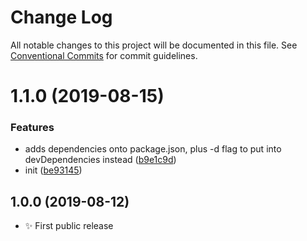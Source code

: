# Change Log

All notable changes to this project will be documented in this file.
See [Conventional Commits](https://conventionalcommits.org) for commit guidelines.

# 1.1.0 (2019-08-15)


### Features

* adds dependencies onto package.json, plus -d flag to put into devDependencies instead ([b9e1c9d](https://gitlab.com/codsen/codsen/commit/b9e1c9d))
* init ([be93145](https://gitlab.com/codsen/codsen/commit/be93145))





## 1.0.0 (2019-08-12)

- ✨ First public release
